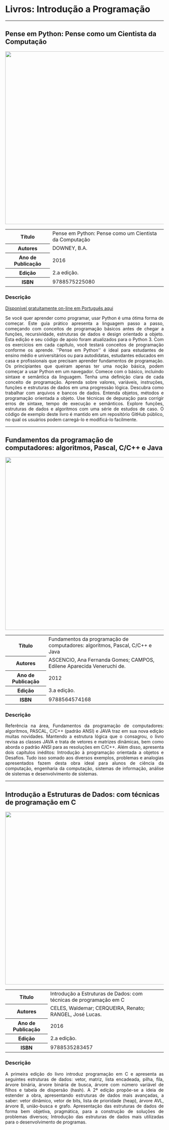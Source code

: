 # Livros: Introdução a Programação

<hr>

## Pense em Python: Pense como um Cientista da Computação

<p align="center">
  <img src="https://github.com/Universidade-Livre/ciencia-da-computacao/assets/30880723/530c7146-306e-423c-bc0b-f287d71b4dbf" width="550px">
</p>


<table align="center">
    <tr>
        <th>Título</th>
        <td>Pense em Python: Pense como um Cientista da Computação</td>
    </tr>
    <tr>
        <th>Autores</th>
        <td>DOWNEY, B.A.</td>
    </tr>
    <tr>
        <th>Ano de Publicação</th>
        <td>2016</td>
    </tr>
    <tr>
        <th>Edição</th>
        <td>2.a edição.</td>
    </tr>
    <tr>
        <th>ISBN</th>
        <td>9788575225080</td>
    </tr>
</table>

### Descrição

<a href="https://penseallen.github.io/PensePython2e/">Disponível gratuitamente on-line em Português aqui</a>

<p align="justify">
Se você quer aprender como programar, usar Python é uma ótima forma de começar. Este guia prático apresenta a linguagem passo a passo, começando com conceitos de programação básicos antes de chegar a funções, recursividade, estruturas de dados e design orientado a objeto. Esta edição e seu código de apoio foram atualizados para o Python 3. Com os exercícios em cada capítulo, você testará conceitos de programação conforme os aprende. ''Pense em Python'' é ideal para estudantes de ensino médio e universitários ou para autodidatas, estudantes educados em casa e profissionais que precisam aprender fundamentos de programação. Os principiantes que queiram apenas ter uma noção básica, podem começar a usar Python em um navegador. Comece com o básico, incluindo sintaxe e semântica da linguagem. Tenha uma definição clara de cada conceito de programação. Aprenda sobre valores, variáveis, instruções, funções e estruturas de dados em uma progressão lógica. Descubra como trabalhar com arquivos e bancos de dados. Entenda objetos, métodos e programação orientada a objeto. Use técnicas de depuração para corrigir erros de sintaxe, tempo de execução e semânticos. Explore funções, estruturas de dados e algoritmos com uma série de estudos de caso. O código de exemplo deste livro é mantido em um repositório GitHub público, no qual os usuários podem carregá-lo e modificá-lo facilmente.
</p>

<hr>

## Fundamentos da programação de computadores: algoritmos, Pascal, C/C++ e Java

<p align="center">
  <img src="https://github.com/Universidade-Livre/ciencia-da-computacao/assets/30880723/5a642c5a-82c5-444b-9b05-cd60bc95bf5b" width="550px">
</p>

<table align="center">
    <tr>
        <th>Título</th>
        <td>Fundamentos da programação de computadores: algoritmos, Pascal, C/C++ e Java</td>
    </tr>
    <tr>
        <th>Autores</th>
        <td>ASCENCIO, Ana Fernanda Gomes; CAMPOS, Edilene Aparecida Veneruchi de.</td>
    </tr>
    <tr>
        <th>Ano de Publicação</th>
        <td>2012</td>
    </tr>
    <tr>
        <th>Edição</th>
        <td>3.a edição.</td>
    </tr>
    <tr>
        <th>ISBN</th>
        <td>9788564574168</td>
    </tr>
</table>

### Descrição

<p align="justify">
Referência na área, Fundamentos da programação de computadores: algoritmos, PASCAL, C/C++ (padrão ANSI) e JAVA traz em sua nova edição muitas novidades. Mantendo a estrutura lógica que o consagrou, o livro revisa as classes JAVA e trata de vetores e matrizes dinâmicas, bem como aborda o padrão ANSI para as resoluções em C/C++. Além disso, apresenta dois capítulos inéditos: Introdução à programação orientada a objetos e Desafios. Tudo isso somado aos diversos exemplos, problemas e analogias apresentados fazem desta obra ideal para alunos de ciência da computação, engenharia da computação, sistemas de informação, análise de sistemas e desenvolvimento de sistemas.
</p>

<hr>

## Introdução a Estruturas de Dados: com técnicas de programação em C

<p align="center">
  <img src="https://github.com/Universidade-Livre/ciencia-da-computacao/assets/30880723/864e971d-7bcd-4362-92ec-3160f0bf2917" width="550px">
</p>


<table align="center">
    <tr>
        <th>Título</th>
        <td>Introdução a Estruturas de Dados: com técnicas de programação em C</td>
    </tr>
    <tr>
        <th>Autores</th>
        <td>CELES, Waldemar; CERQUEIRA, Renato; RANGEL, José Lucas.</td>
    </tr>
    <tr>
        <th>Ano de Publicação</th>
        <td>2016</td>
    </tr>
    <tr>
        <th>Edição</th>
        <td>2.a edição.</td>
    </tr>
    <tr>
        <th>ISBN</th>
        <td>9788535283457</td>
    </tr>
</table>

### Descrição

<p align="justify">
A primeira edição do livro introduz programação em C e apresenta as seguintes estruturas de dados: vetor, matriz, lista encadeada, pilha, fila, árvore binária, árvore binária de busca, árvore com número variável de filhos e tabela de dispersão (hash). A 2ª edição propõe-se a ideia de estender a obra, apresentando estruturas de dados mais avançadas, a saber: vetor dinâmico, vetor de bits, lista de prioridade (heap), árvore AVL, árvore B, união-busca e grafo. Apresentação das estruturas de dados de forma bem objetiva, pragmática, para a construção de soluções de problemas diversos; Introdução das estruturas de dados mais utilizadas para o desenvolvimento de programas.
</p>

